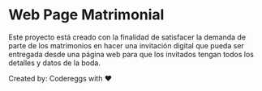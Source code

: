 # Web Page Matrimonial

Este proyecto está creado con la finalidad de satisfacer la demanda de parte de los matrimonios en hacer una invitación digital que pueda ser entregada desde una página web para que los invitados tengan todos los detalles y datos de la boda.

Created by: Codereggs with ❤️
